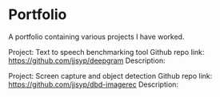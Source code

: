 # Portfolio
A portfolio containing various projects I have worked.


Project: Text to speech benchmarking tool
Github repo link: https://github.com/jjsyp/deepgram
Description: 


Project: Screen capture and object detection
Github repo link: https://github.com/jjsyp/dbd-imagerec
Description: 
